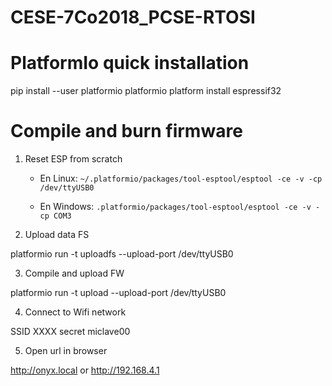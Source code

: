 # CESE-7Co2018_PCSE-RTOSI
# PlatformIo quick installation

pip install --user platformio
platformio platform install espressif32

# Compile and burn firmware

1. Reset ESP from scratch

    * En Linux:
    ```~/.platformio/packages/tool-esptool/esptool -ce -v -cp /dev/ttyUSB0```

    * En Windows:
    ```.platformio/packages/tool-esptool/esptool -ce -v -cp COM3```

2. Upload data FS

platformio run -t uploadfs --upload-port /dev/ttyUSB0

3. Compile and upload FW

platformio run -t upload --upload-port /dev/ttyUSB0

4. Connect to Wifi network

  SSID XXXX
  secret miclave00

5. Open url in browser

http://onyx.local or http://192.168.4.1
